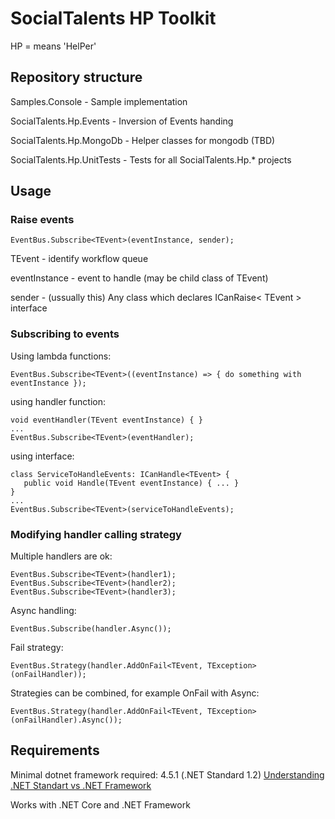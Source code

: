 # SocialTalents HP Toolkit
HP = means 'HelPer'
## Repository structure

Samples.Console - Sample implementation

SocialTalents.Hp.Events - Inversion of Events handing

SocialTalents.Hp.MongoDb - Helper classes for mongodb (TBD)

SocialTalents.Hp.UnitTests - Tests for all SocialTalents.Hp.* projects

## Usage

### Raise events

```EventBus.Subscribe<TEvent>(eventInstance, sender);```

TEvent - identify workflow queue

eventInstance - event to handle (may be child class of TEvent)

sender - (ussually this) Any class which declares ICanRaise< TEvent >  interface

### Subscribing to events

Using lambda functions:
```
EventBus.Subscribe<TEvent>((eventInstance) => { do something with eventInstance });
```

using handler function:
```
void eventHandler(TEvent eventInstance) { }
...
EventBus.Subscribe<TEvent>(eventHandler);
```
using interface:
```
class ServiceToHandleEvents: ICanHandle<TEvent> {
   public void Handle(TEvent eventInstance) { ... }
}
...
EventBus.Subscribe<TEvent>(serviceToHandleEvents);
```
### Modifying handler calling strategy

Multiple handlers are ok:
```
EventBus.Subscribe<TEvent>(handler1);
EventBus.Subscribe<TEvent>(handler2);
EventBus.Subscribe<TEvent>(handler3);
```
Async handling:
```
EventBus.Subscribe(handler.Async());
```
Fail strategy:
```
EventBus.Strategy(handler.AddOnFail<TEvent, TException>(onFailHandler));
```
Strategies can be combined, for example OnFail with Async:
```
EventBus.Strategy(handler.AddOnFail<TEvent, TException>(onFailHandler).Async());
```

## Requirements

Minimal dotnet framework required: 4.5.1 (.NET Standard 1.2) 
[Understanding .NET Standart vs .NET Framework](https://blogs.msdn.microsoft.com/dotnet/2016/09/26/introducing-net-standard/)

Works with .NET Core and .NET Framework